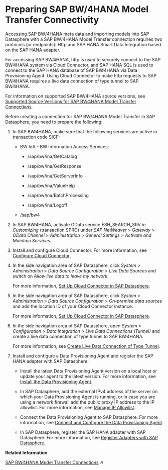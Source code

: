 <!-- loio962de2f99d234967b8b10541599f00c6 -->

# Preparing SAP BW/4HANA Model Transfer Connectivity

Accessing SAP BW/4HANA meta data and importing models into SAP Datasphere with a SAP BW/4HANA Model Transfer connection requires two protocols \(or endpoints\): Http and SAP HANA Smart Data Integration based on the SAP HANA adapter.

For accessing SAP BW∕4HANA, http is used to securely connect to the SAP BW∕4HANA system via Cloud Connector, and SAP HANA SQL is used to connect to the SAP HANA database of SAP BW∕4HANA via Data Provisioning Agent. Using Cloud Connector to make http requests to SAP BW∕4HANA requires a live data connection of type tunnel to SAP BW∕4HANA.

For information on supported SAP BW/4HANA source versions, see [Supported Source Versions for SAP BW∕4HANA Model Transfer Connections](supported-source-versions-for-sap-bw-4hana-model-transfer-connections-4aefe38.md).



Before creating a connection for SAP BW/4HANA Model Transfer in SAP Datasphere, you need to prepare the following:

1.  In SAP BW∕4HANA, make sure that the following services are active in transaction code SICF:

    -   BW InA - BW Information Access Services:

        -   /sap/bw/ina/GetCatalog

        -   /sap/bw/ina/GetResponse

        -   /sap/bw/ina/GetServerInfo

        -   /sap/bw/ina/ValueHelp

        -   /sap/bw/ina/BatchProcessing

        -   /sap/bw/ina/Logoff


    -   /sap/bw4


2.  In SAP BW∕4HANA, activate OData service ESH\_SEARCH\_SRV in *Customizing* \(transaction SPRO\) under *SAP NetWeaver* \> *Gateway* \> *OData Channel* \> *Administration* \> *General Settings* \> *Activate and Maintain Services*.
3.  Install and configure Cloud Connector. For more information, see [Configure Cloud Connector](configure-cloud-connector-f289920.md).

4.  In the side navigation area of SAP Datasphere, click *System* \> *Administration* \> *Data Source Configuration* \> *Live Data Sources* and switch on *Allow live data to leave my network*.

    For more information, [Set Up Cloud Connector in SAP Datasphere](set-up-cloud-connector-in-sap-datasphere-6de74f7.md).

5.  In the side navigation area of SAP Datasphere, click *System* \> *Administration* \> *Data Source Configuration* \> *On-premise data sources* and add the location ID of your Cloud Connector instance.

    For more information, [Set Up Cloud Connector in SAP Datasphere](set-up-cloud-connector-in-sap-datasphere-6de74f7.md).

6.  In the side navigation area of SAP Datasphere, open *System* \> *Configuration* \> *Data Integration* \> *Live Data Connections \(Tunnel\)* and create a live data connection of type tunnel to SAP BW∕4HANA.

    For more information, see [Create Live Data Connection of Type Tunnel](create-live-data-connection-of-type-tunnel-5d02f11.md).

7.  Install and configure a Data Provisioning Agent and register the SAP HANA adapter with SAP Datasphere:

    -   Install the latest Data Provisioning Agent version on a local host or update your agent to the latest version. For more information, see [Install the Data Provisioning Agent](install-the-data-provisioning-agent-8f61850.md).

    -   In SAP Datasphere, add the external IPv4 address of the server on which your Data Provisioning Agent is running, or in case you are using a network firewall add the public proxy IP address to the IP allowlist. For more information, see [Manage IP Allowlist](manage-ip-allowlist-a3c2145.md).

    -   Connect the Data Provisioning Agent to SAP Datasphere. For more information, see [Connect and Configure the Data Provisioning Agent](connect-and-configure-the-data-provisioning-agent-e87952d.md).

    -   In SAP Datasphere, register the SAP HANA adapter with SAP Datasphere. For more information, see [Register Adapters with SAP Datasphere](register-adapters-with-sap-datasphere-085fc49.md).



**Related Information**  


[SAP BW∕4HANA Model Transfer Connections](https://help.sap.com/viewer/9f36ca35bc6145e4acdef6b4d852d560/DEV_CURRENT/en-US/1caba954bc604e00bf8e82e383a46368.html "Use an SAP BW/4HANA Model Transfer connection to import analytic queries from SAP BW∕4HANA with their Composite Providers and InfoObjects.") :arrow_upper_right:

